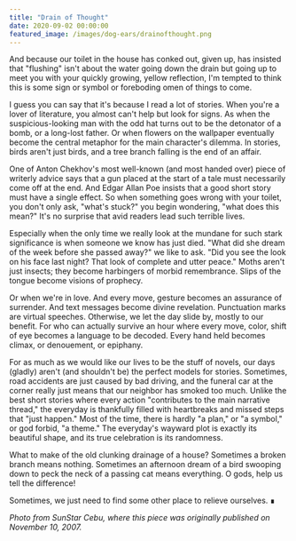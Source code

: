 ```yaml
---
title: "Drain of Thought"
date: 2020-09-02 00:00:00
featured_image: /images/dog-ears/drainofthought.png
---
```

And because our toilet in the house has conked out, given up, has insisted that "flushing" isn't about the water going down the drain but going up to meet you with your quickly growing, yellow reflection, I'm tempted to think this is some sign or symbol or foreboding omen of things to come.

I guess you can say that it's because I read a lot of stories. When you're a lover of literature, you almost can't help but look for signs. As when the suspicious-looking man with the odd hat turns out to be the detonator of a bomb, or a long-lost father. Or when flowers on the wallpaper eventually become the central metaphor for the main character's dilemma. In stories, birds aren't just birds, and a tree branch falling is the end of an affair.

One of Anton Chekhov's most well-known (and most handed over) piece of writerly advice says that a gun placed at the start of a tale must necessarily come off at the end. And Edgar Allan Poe insists that a good short story must have a single effect. So when something goes wrong with your toilet, you don't only ask, "what's stuck?" you begin wondering, "what does this mean?" It's no surprise that avid readers lead such terrible lives.

Especially when the only time we really look at the mundane for such stark significance is when someone we know has just died. "What did she dream of the week before she passed away?" we like to ask. "Did you see the look on his face last night? That look of complete and utter peace." Moths aren't just insects; they become harbingers of morbid remembrance. Slips of the tongue become visions of prophecy.

Or when we're in love. And every move, gesture becomes an assurance of surrender. And text messages become divine revelation. Punctuation marks are virtual speeches.
Otherwise, we let the day slide by, mostly to our benefit. For who can actually survive an hour where every move, color, shift of eye becomes a language to be decoded. Every hand held becomes climax, or denouement, or epiphany.

For as much as we would like our lives to be the stuff of novels, our days (gladly) aren't (and shouldn't be) the perfect models for stories. Sometimes, road accidents are just caused by bad driving, and the funeral car at the corner really just means that our neighbor has smoked too much. Unlike the best short stories where every action "contributes to the main narrative thread," the everyday is thankfully filled with heartbreaks and missed steps that "just happen." Most of the time, there is hardly "a plan," or "a symbol," or god forbid, "a theme." The everyday's wayward plot is exactly its beautiful shape, and its true celebration is its randomness.

What to make of the old clunking drainage of a house? Sometimes a broken branch means nothing. Sometimes an afternoon dream of a bird swooping down to peck the neck of a passing cat means everything. O gods, help us tell the difference!

Sometimes, we just need to find some other place to relieve ourselves. &#8718;

*Photo from SunStar Cebu, where this piece was originally published on November 10, 2007.*